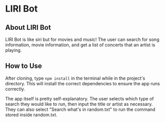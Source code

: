 # LIRI Bot

## About LIRI Bot
LIRI Bot is like siri but for movies and music! The user can search for song information, movie information, and get a list of concerts that an artist is playing.

## How to Use
After cloning, type `npm install` in the terminal while in the project's directory. This will install the correct dependencies to ensure the app runs correctly.

The app itself is pretty self-explanatory. The user selects which type of search they would like to run, then input the title or artist as necessary. They can also select "Search what's in random.txt" to run the command stored inside random.txt.

